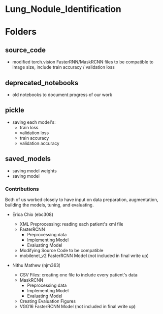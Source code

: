# Lung_Nodule_Identification

# Folders

## source_code 
* modified torch.vision FasterRNN/MaskRCNN files to be compatible to image size, include train accuracy / validation loss

## deprecated_notebooks
* old notebooks to document progress of our work

## pickle
* saving each model's:
  * train loss
  * validation loss
  * train accuracy
  * validation accuracy

## saved_models
* saving model weights 
* saving model 


###  Contributions
Both of us worked closely to have input on data preparation, augmentation, building the models, tuning, and evaluating.

* Erica Chio (ebc308)
  * XML Preprocessing: reading each patient's xml file
  * FasterRCNN
    * Preprocessing data 
    * Implementing Model
    * Evaluating Model
  * Modifying Source Code to be compatible
  * mobilenet_v2 FasterRCNN Model (not included in final write up) 

* Nithu Mathew (njm363)
  * CSV Files: creating one file to include every patient's data
  * MaskRCNN
    * Preprocessing data
    * Implementing Model
    * Evaluating Model
  * Creating Evaluation Figures 
  * VGG16 FasterRCNN Model (not included in final write up) 
